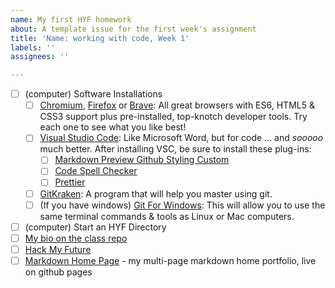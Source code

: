 ```yaml
---
name: My first HYF homework
about: A template issue for the first week's assignment
title: 'Name: working with code, Week 1'
labels: ''
assignees: ''

---
```


- [ ] (computer) Software Installations
  - [ ] [Chromium](https://download-chromium.appspot.com/), [Firefox](https://www.mozilla.org/en-US/firefox/developer/) or [Brave](https://brave.com/download/): All great browsers with ES6, HTML5 & CSS3 support plus pre-installed, top-knotch developer tools.  Try each one to see what you like best!
  - [ ] [Visual Studio Code](https://code.visualstudio.com/download): Like Microsoft Word, but for code ...  and _sooooo_ much better.  After installing VSC, be sure to install these plug-ins:
    - [ ] [Markdown Preview Github Styling Custom](https://marketplace.visualstudio.com/items?itemName=dmodalek.markdown-preview-github-styles-custom)
    - [ ] [Code Spell Checker](https://marketplace.visualstudio.com/items?itemName=streetsidesoftware.code-spell-checker)
    - [ ] [Prettier](https://marketplace.visualstudio.com/items?itemName=esbenp.prettier-vscode#overview)
  - [ ] [GitKraken](https://www.gitkraken.com/download): A program that will help you master using git.
  - [ ] (If you have windows) [Git For Windows](https://gitforwindows.org/): This will allow you to use the same terminal commands & tools as Linux or Mac computers.
- [ ] (computer) Start an HYF Directory
- [ ] [My bio on the class repo](https://github.com/hackyourfuturebelgium/class-7/blob/master/student-bios/Mhammadmusa.md)
- [ ] [Hack My Future](https://github.com/your-user-name/hack-my-future)
- [ ] [Markdown Home Page](https://your-user-name.github.io) - my multi-page markdown home portfolio, live on github pages
